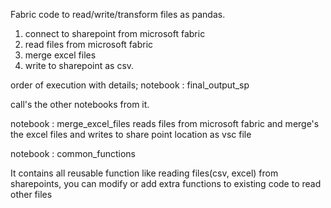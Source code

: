 Fabric code to read/write/transform files  as pandas.

1. connect to sharepoint from microsoft fabric
2. read files from microsoft fabric
3. merge excel files
4. write to sharepoint as csv.


order  of execution with details;
notebook : final_output_sp

call's the other notebooks from it.

notebook : merge_excel_files
reads files from microsoft fabric and merge's the excel files and writes to share point location as vsc file

notebook : common_functions

It contains all reusable function like reading files(csv, excel) from sharepoints, you can modify or add extra functions to existing code to read other files
